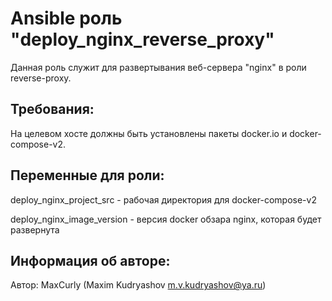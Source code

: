 Ansible роль "deploy_nginx_reverse_proxy"
=========

Данная роль служит для развертывания веб-сервера "nginx" в роли reverse-proxy.

Требования:
-----------

На целевом хосте должны быть установлены пакеты docker.io и docker-compose-v2.

Переменные для роли:
--------------------

deploy_nginx_project_src   - рабочая директория для docker-compose-v2

deploy_nginx_image_version - версия docker обзара nginx, которая будет развернута

Информация об авторе:
---------------------

Автор: MaxCurly (Maxim Kudryashov m.v.kudryashov@ya.ru)
